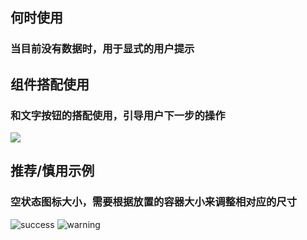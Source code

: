 ## 何时使用

### 当目前没有数据时，用于显式的用户提示

## 组件搭配使用

### 和文字按钮的搭配使用，引导用户下一步的操作

![](001)

## 推荐/慎用示例

### 空状态图标大小，需要根据放置的容器大小来调整相对应的尺寸

![success](002)
![warning](003)
